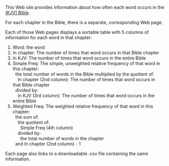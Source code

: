 <p>
	This Web site provides information about how often each word occurs in the <a href="https://ebible.org/Scriptures/eng-kjv_readaloud.zip">(KJV) Bible<a>.
</p>
<p>
	For each chapter in the Bible, there is a separate, corresponding Web page.
</p>
<p>
	Each of those Web pages displays a sortable table with 5 columns of information for each word in that chapter:
	<ol>
		<li>Word: the word</li>
		<li>In chapter: The number of times that word occurs in that Bible chapter</li>
		<li>In KJV: The number of times that word occurs in the entire Bible</li>
		<li>Simple Freq: The simple, unweighted relative frequency of that word in this chapter:<br>
			&nbsp;&nbsp;the total number of words in the Bible multiplied by the quotient of:<br>
			&nbsp;&nbsp;&nbsp;&nbsp;In chapter (2nd column): The number of times that word occurs in that Bible chapter<br>
			&nbsp;&nbsp;divided by:<br>
			&nbsp;&nbsp;&nbsp;&nbsp;In KJV (3rd column): The number of times that word occurs in the entire Bible
		</li>
		<li>Weighted Freq: The weighted relative frequency of that word in this chapter:<br>
			&nbsp;&nbsp;the sum of:<br>
			&nbsp;&nbsp;&nbsp;&nbsp;the quotient of:<br>
			&nbsp;&nbsp;&nbsp;&nbsp;&nbsp;&nbsp;Simple Freq (4th column)<br>
			&nbsp;&nbsp;&nbsp;&nbsp;divided by:<br>
			&nbsp;&nbsp;&nbsp;&nbsp;&nbsp;&nbsp;the total number of words in the chapter<br>
			&nbsp;&nbsp;and In chapter (2nd column) - 1<br>
		</li>
	</ol>
</p>
<p>
	Each page also links to a downloadable .csv file containing the same information.
</p>
